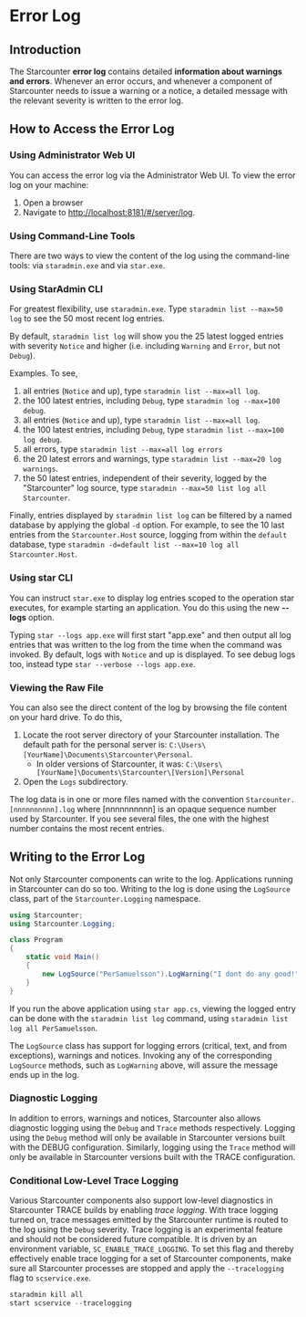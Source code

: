 # Error Log

## Introduction

The Starcounter **error log** contains detailed **information about warnings and errors**. Whenever an error occurs, and whenever a component of Starcounter needs to issue a warning or a notice, a detailed message with the relevant severity is written to the error log.

## How to Access the Error Log

### Using Administrator Web UI

You can access the error log via the Administrator Web UI. To view the error log on your machine:

1. Open a browser
2. Navigate to [http://localhost:8181/\#/server/log](http://localhost:8181/#/server/log).

### Using Command-Line Tools

There are two ways to view the content of the log using the command-line tools: via `staradmin.exe` and via `star.exe`.

### Using StarAdmin CLI

For greatest flexibility, use `staradmin.exe`. Type `staradmin list --max=50 log` to see the 50 most recent log entries.

By default, `staradmin list log` will show you the 25 latest logged entries with severity `Notice` and higher \(i.e. including `Warning` and `Error`, but not `Debug`\).

Examples. To see,

1. all entries \(`Notice` and up\), type `staradmin list --max=all log`.
2. the 100 latest entries, including `Debug`, type `staradmin log --max=100 debug`.
3. all entries \(`Notice` and up\), type `staradmin list --max=all log`.
4. the 100 latest entries, including `Debug`, type `staradmin list --max=100 log debug`.
5. all errors, type `staradmin list --max=all log errors`
6. the 20 latest errors and warnings, type `staradmin list --max=20 log warnings`.
7. the 50 latest entries, independent of their severity, logged by the "Starcounter" log source, type `staradmin --max=50 list log all Starcounter`.

Finally, entries displayed by `staradmin list log` can be filtered by a named database by applying the global `-d` option. For example, to see the 10 last entries from the `Starcounter.Host` source, logging from within the `default` database, type `staradmin -d=default list --max=10 log all Starcounter.Host`.

### Using star CLI

You can instruct `star.exe` to display log entries scoped to the operation star executes, for example starting an application. You do this using the new **--logs** option.

Typing `star --logs app.exe` will first start "app.exe" and then output all log entries that was written to the log from the time when the command was invoked. By default, logs with `Notice` and up is displayed. To see debug logs too, instead type `star --verbose --logs app.exe`.

### Viewing the Raw File

You can also see the direct content of the log by browsing the file content on your hard drive. To do this,

1. Locate the root server directory of your Starcounter installation. The default path for the personal server is: `C:\Users\[YourName]\Documents\Starcounter\Personal`.
   * In older versions of Starcounter, it was: `C:\Users\[YourName]\Documents\Starcounter\[Version]\Personal`
2. Open the `Logs` subdirectory.

The log data is in one or more files named with the convention `Starcounter.[nnnnnnnnnn].log` where \[nnnnnnnnnn\] is an opaque sequence number used by Starcounter. If you see several files, the one with the highest number contains the most recent entries.

## Writing to the Error Log

Not only Starcounter components can write to the log. Applications running in Starcounter can do so too. Writing to the log is done using the `LogSource` class, part of the `Starcounter.Logging` namespace.

```csharp
using Starcounter;
using Starcounter.Logging;

class Program
{
    static void Main()
    {
        new LogSource("PerSamuelsson").LogWarning("I dont do any good!");
    }
}
```

If you run the above application using `star app.cs`, viewing the logged entry can be done with the `staradmin list log` command, using `staradmin list log all PerSamuelsson`.

The `LogSource` class has support for logging errors \(critical, text, and from exceptions\), warnings and notices. Invoking any of the corresponding `LogSource` methods, such as `LogWarning` above, will assure the message ends up in the log.

### Diagnostic Logging

In addition to errors, warnings and notices, Starcounter also allows diagnostic logging using the `Debug` and `Trace` methods respectively. Logging using the `Debug` method will only be available in Starcounter versions built with the DEBUG configuration. Similarly, logging using the `Trace` method will only be available in Starcounter versions built with the TRACE configuration.

### Conditional Low-Level Trace Logging

Various Starcounter components also support low-level diagnostics in Starcounter TRACE builds by enabling _trace logging_. With trace logging turned on, trace messages emitted by the Starcounter runtime is routed to the log using the `Debug` severity. Trace logging is an experimental feature and should not be considered future compatible. It is driven by an environment variable, `SC_ENABLE_TRACE_LOGGING`. To set this flag and thereby effectively enable trace logging for a set of Starcounter components, make sure all Starcounter processes are stopped and apply the `--tracelogging` flag to `scservice.exe`.

```csharp
staradmin kill all
start scservice --tracelogging
```

